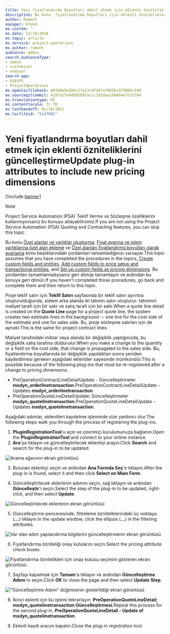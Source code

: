 ```yaml
---
title: Yeni fiyatlandırma boyutları dahil etmek için eklenti özniteliklerini güncelleştirme
description: Bu konu, fiyatlandırma boyutları için eklenti özniteliklerini güncelleştirme hakkında bilgi sağlar.
author: Rumant
manager: kfend
ms.custom: ''
ms.date: 11/19/2018
ms.topic: article
ms.service: project-operations
ms.author: rumant
audience: Admin
search.audienceType:
- admin
- customizer
- enduser
search.app:
- D365PS
- ProjectOperations
ms.openlocfilehash: 603b0e9a10dc2fe23c9fa0fa7065bc3f500dc540
ms.sourcegitcommit: 418fa1fe9d605b8faccc2d5dee1b04b4e753f194
ms.translationtype: HT
ms.contentlocale: tr-TR
ms.lasthandoff: 02/10/2021
ms.locfileid: "5147092"
---
```

# <a name="update-plug-in-attributes-to-include-new-pricing-dimensions"></a><span data-ttu-id="7fe01-103">Yeni fiyatlandırma boyutları dahil etmek için eklenti özniteliklerini güncelleştirme</span><span class="sxs-lookup"><span data-stu-id="7fe01-103">Update plug-in attributes to include new pricing dimensions</span></span>

[!include [banner](../includes/psa-now-project-operations.md)]

> [!NOTE]
> <span data-ttu-id="7fe01-104">Project Service Automation (PSA) Teklif Verme ve Sözleşme özelliklerini kullanmıyorsanız bu konuyu atlayabilirsiniz.</span><span class="sxs-lookup"><span data-stu-id="7fe01-104">If you are not using the Project Service Automation (PSA) Quoting and Contracting features, you can skip this topic.</span></span>

<span data-ttu-id="7fe01-105">Bu konu [Özel alanlar ve varlıklar oluşturma](create-custom-fields-entities.md), [Fiyat ayarına ve işlem varlıklarına özel alan ekleme](field-references.md) ve [Özel alanları fiyatlandırma boyutları olarak ayarlama](set-up-pricing-dimensions.md) konu başlıklarındaki yordamları tamamladığınızı varsayar.</span><span class="sxs-lookup"><span data-stu-id="7fe01-105">This topic assumes that you have completed the procedures in the topics, [Create custom fields and entities](create-custom-fields-entities.md), [Add custom fields to price setup and transactional entities](field-references.md), and [Set up custom fields as pricing dimensions](set-up-pricing-dimensions.md).</span></span> <span data-ttu-id="7fe01-106">Bu yordamları tamamlamadıysanız geri dönüp tamamlayın ve ardından bu konuya geri dönün.</span><span class="sxs-lookup"><span data-stu-id="7fe01-106">If you haven't completed those procedures, go back and complete them and then return to this topic.</span></span>

<span data-ttu-id="7fe01-107">Proje teklif satırı için **Teklif Satırı** sayfasında bir teklif satırı ayrıntısı oluşturulduğunda, sistem arka planda iki tahmin satırı oluşturur: tahminin maliyet tarafı için bir satır ve satış tarafı için bir satır.</span><span class="sxs-lookup"><span data-stu-id="7fe01-107">When a quote line detail is created on the **Quote Line** page for a project quote line, the system creates two estimate lines in the background -- one line for the cost side of the estimate and one for sales side.</span></span> <span data-ttu-id="7fe01-108">Bu, proje sözleşme satırları için de aynıdır.</span><span class="sxs-lookup"><span data-stu-id="7fe01-108">This is the same  for project contract lines.</span></span>

<span data-ttu-id="7fe01-109">Maliyet tarafındaki miktar veya alanda bir değişiklik yaptığınızda, bu değişiklik satış tarafına doldurulur.</span><span class="sxs-lookup"><span data-stu-id="7fe01-109">When you make a change to the quantity or a field on the cost side, that change is propagated to the sales side.</span></span> <span data-ttu-id="7fe01-110">Bu, fiyatlandırma boyutlarında bir değişiklik yapıldıktan sonra yeniden kaydedilmesi gereken aşağıdaki eklentiler sayesinde mümkündür.</span><span class="sxs-lookup"><span data-stu-id="7fe01-110">This is possible because of the following plug-ins that must be re-registered after a change to pricing dimensions.</span></span>

- <span data-ttu-id="7fe01-111">PreOperationContractLineDetailUpdate - Güncelleştirmeler **msdyn_orderlinetransaction**.</span><span class="sxs-lookup"><span data-stu-id="7fe01-111">PreOperationContractLineDetailUpdate - Updates **msdyn_orderlinetransaction**.</span></span>
- <span data-ttu-id="7fe01-112">PreOperationQuoteLineDetailUpdate; Güncelleştirmeler **msdyn_quotelinetransaction**.</span><span class="sxs-lookup"><span data-stu-id="7fe01-112">PreOperationQuoteLineDetailUpdate - Updates **msdyn_quotelinetransaction**.</span></span>

<span data-ttu-id="7fe01-113">Aşağıdaki adımlar, eklentileri kaydetme işleminde size yardımcı olur.</span><span class="sxs-lookup"><span data-stu-id="7fe01-113">The following steps walk you through the process of registering the plug-ins.</span></span>

1. <span data-ttu-id="7fe01-114">**PluginRegistrationTool**'u açın ve çevrimiçi kurulumunuza bağlanın.</span><span class="sxs-lookup"><span data-stu-id="7fe01-114">Open the **PluginRegistrationTool** and connect to your online instance.</span></span>
2. <span data-ttu-id="7fe01-115">**Ara**'ya tıklayın ve güncelleştirilecek eklentiyi arayın.</span><span class="sxs-lookup"><span data-stu-id="7fe01-115">Click **Search** and search for the plug-in to be updated.</span></span>

 ![Arama ağacının ekran görüntüsü](media/PRT-1.png)

3. <span data-ttu-id="7fe01-117">Bulunan eklentiyi seçin ve ardından **Ana Formda Seç**'e tıklayın.</span><span class="sxs-lookup"><span data-stu-id="7fe01-117">After the plug-in is found, select it and then click **Select on Main Form**.</span></span>

4. <span data-ttu-id="7fe01-118">Güncelleştirilecek eklentinin adımını seçin, sağ tıklayın ve ardından **Güncelleştir**'i seçin.</span><span class="sxs-lookup"><span data-stu-id="7fe01-118">Select the step of the plug-in to be updated, right-click, and then select **Update**.</span></span>

 ![Güncelleştirilecek eklentinin ekran görüntüsü](media/PRT-2.png)
 
5. <span data-ttu-id="7fe01-120">Güncelleştirme penceresinde, filtreleme özniteliklerindeki üç noktaya (**...**) tıklayın.</span><span class="sxs-lookup"><span data-stu-id="7fe01-120">In the update window, click the ellipsis (**...**) in the filtering attributes.</span></span>

 ![Var olan adım yapılandırma bilgilerini güncelleştirmenin ekran görüntüsü](media/PRT-3.png)
 
6. <span data-ttu-id="7fe01-122">Fiyatlandırma özniteliği onay kutularını seçin.</span><span class="sxs-lookup"><span data-stu-id="7fe01-122">Select the pricing attribute check boxes.</span></span>

 ![Fiyatlandırma öznitelikleri için onay kutusu seçimini gösteren ekran görüntüsü](media/PRT-4.png)

7. <span data-ttu-id="7fe01-124">Sayfayı kapatmak için **Tamam**'a tıklayın ve ardından **Güncelleştirme Adımı**'nı seçin.</span><span class="sxs-lookup"><span data-stu-id="7fe01-124">Click **OK** to close the page and then select **Update Step**.</span></span>

 !["Güncelleştirme Adımı" düğmesinin gösterildiği ekran görüntüsü](media/PRT-5.png)
 
8. <span data-ttu-id="7fe01-126">İkinci eklenti için bu işlemi tekrarlayın: **PreOperationQuoteLineDetail; msdyn_quotelinetransaction Güncelleştirmesi**.</span><span class="sxs-lookup"><span data-stu-id="7fe01-126">Repeat this process for the second plug-in, **PreOperationQuoteLineDetail - Update of msdyn_quotelinetransaction**.</span></span>

9. <span data-ttu-id="7fe01-127">Eklenti kaydı aracını kapatın.</span><span class="sxs-lookup"><span data-stu-id="7fe01-127">Close the plug-in registration tool.</span></span>

